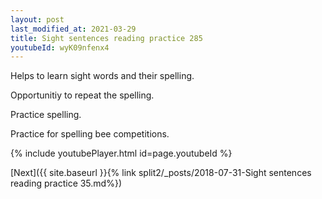 ```yaml
---
layout: post
last_modified_at: 2021-03-29
title: Sight sentences reading practice 285
youtubeId: wyK09nfenx4
---
```

 
 
Helps to learn sight words and their spelling.

Opportunitiy to repeat the spelling. 

Practice spelling. 
 
Practice for spelling bee competitions. 
 
{% include youtubePlayer.html id=page.youtubeId %}
 
 

[Next]({{ site.baseurl }}{% link  split2/_posts/2018-07-31-Sight sentences reading practice 35.md%})
 
